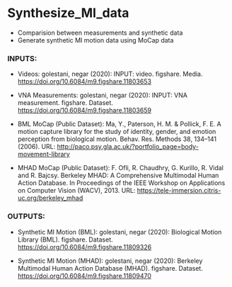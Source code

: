 # Synthesize_MI_data
* Comparision between measurements and synthetic data
* Generate synthetic MI motion data using MoCap data

### INPUTS: 

* Videos: golestani, negar (2020): INPUT: video. figshare. Media. https://doi.org/10.6084/m9.figshare.11803653

* VNA Measurements: golestani, negar (2020): INPUT: VNA measurement. figshare. Dataset. https://doi.org/10.6084/m9.figshare.11803659

* BML MoCap (Public Dataset): 
Ma, Y., Paterson, H. M. & Pollick, F. E. A motion capture library for the study of identity, gender, and emotion perception from biological motion. Behav. Res. Methods 38, 134–141 (2006). 
URL: http://paco.psy.gla.ac.uk/?portfolio_page=body-movement-library 

* MHAD MoCap (Public Dataset): F. Ofli, R. Chaudhry, G. Kurillo, R. Vidal and R. Bajcsy. Berkeley MHAD: A Comprehensive Multimodal Human Action Database. In Proceedings of the IEEE Workshop on Applications on Computer Vision (WACV), 2013. 
URL: https://tele-immersion.citris-uc.org/berkeley_mhad 
 
 
 ### OUTPUTS:

* Synthetic MI Motion (BML): golestani, negar (2020): Biological Motion Library (BML). figshare. Dataset. https://doi.org/10.6084/m9.figshare.11809326

* Synthetic MI Motion (MHAD): golestani, negar (2020): Berkeley Multimodal Human Action Database (MHAD). figshare. Dataset. https://doi.org/10.6084/m9.figshare.11809470
